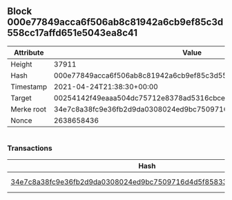 ## Block 000e77849acca6f506ab8c81942a6cb9ef85c3d558cc17affd651e5043ea8c41

Attribute | Value
--- | ---
Height | 37911
Hash | 000e77849acca6f506ab8c81942a6cb9ef85c3d558cc17affd651e5043ea8c41
Timestamp | 2021-04-24T21:38:30+00:00
Target | 00254142f49eaaa504dc75712e8378ad5316cbcead634704b3734b6271167cc4
Merke root | 34e7c8a38fc9e36fb2d9da0308024ed9bc7509716d4d5f85833c095e58e6c461
Nonce | 2638658436

```

```

### Transactions

Hash | Amount
--- | ---
[34e7c8a38fc9e36fb2d9da0308024ed9bc7509716d4d5f85833c095e58e6c461](34e7c8a38fc9e36fb2d9da0308024ed9bc7509716d4d5f85833c095e58e6c461.md) | 10.00000000 SKEPTI 
